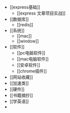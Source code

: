 - [[express基础]]
	- [[express 文章项目实战]]
- [[数据库]]
	- [[redis]]
- [[系统]]
	- [[mac]]
	- [[window]]
- [[软件]]
	- [[pc电脑软件]]
	- [[mac电脑软件]]
	- [[安卓软件]]
	- [[chrome插件]]
- [[网站收藏]]
- [[加速类]]
- [[硬件]]
- [[书籍摘抄]]
- [[学英语]]
-